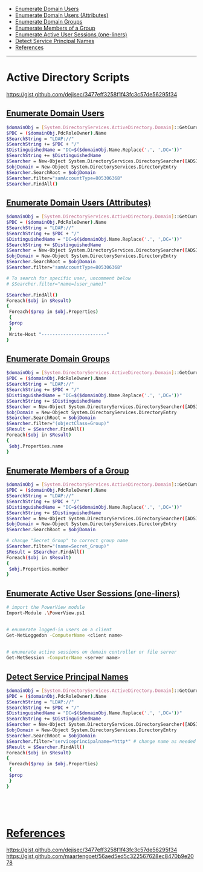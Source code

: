 - [Enumerate Domain Users](#enumerate-domain-users)
- [Enumerate Domain Users (Attributes)](#enumerate-domain-users-attributes)
- [Enumerate Domain Groups](#enumerate-domain-groups)
- [Enumerate Members of a Group](#enumerate-members-of-a-group)
- [Enumerate Active User Sessions (one-liners)](#enumerate-active-user-sessions-one-liners)
- [Detect Service Principal Names](#detect-service-principal-names)
- [References](#references)

-------------------------------------------

# Active Directory Scripts
https://gist.github.com/dejisec/3477eff3258f1f43fc3c57de56295f34

## [Enumerate Domain Users](#enumerate-domain-users)
```sh
$domainObj = [System.DirectoryServices.ActiveDirectory.Domain]::GetCurrentDomain()
$PDC = ($domainObj.PdcRoleOwner).Name
$SearchString = "LDAP://"
$SearchString += $PDC + "/"
$DistinguishedName = "DC=$($domainObj.Name.Replace('.', ',DC='))"
$SearchString += $DistinguishedName
$Searcher = New-Object System.DirectoryServices.DirectorySearcher([ADSI]$SearchString)
$objDomain = New-Object System.DirectoryServices.DirectoryEntry
$Searcher.SearchRoot = $objDomain
$Searcher.filter="samAccountType=805306368"
$Searcher.FindAll()
```

## [Enumerate Domain Users (Attributes)](#enumerate-domain-users-attributes)
```sh
$domainObj = [System.DirectoryServices.ActiveDirectory.Domain]::GetCurrentDomain()
$PDC = ($domainObj.PdcRoleOwner).Name
$SearchString = "LDAP://"
$SearchString += $PDC + "/"
$DistinguishedName = "DC=$($domainObj.Name.Replace('.', ',DC='))"
$SearchString += $DistinguishedName
$Searcher = New-Object System.DirectoryServices.DirectorySearcher([ADSI]$SearchString)
$objDomain = New-Object System.DirectoryServices.DirectoryEntry
$Searcher.SearchRoot = $objDomain
$Searcher.filter="samAccountType=805306368"

# To search for specific user, uncomment below
# $Searcher.filter="name=[user_name]"

$Searcher.FindAll()
Foreach($obj in $Result)
{
 Foreach($prop in $obj.Properties)
 {
 $prop
 }
 Write-Host "------------------------"
}
```

## [Enumerate Domain Groups](#enumerate-domain-groups)
```sh
$domainObj = [System.DirectoryServices.ActiveDirectory.Domain]::GetCurrentDomain()
$PDC = ($domainObj.PdcRoleOwner).Name
$SearchString = "LDAP://"
$SearchString += $PDC + "/"
$DistinguishedName = "DC=$($domainObj.Name.Replace('.', ',DC='))"
$SearchString += $DistinguishedName
$Searcher = New-Object System.DirectoryServices.DirectorySearcher([ADSI]$SearchString)
$objDomain = New-Object System.DirectoryServices.DirectoryEntry
$Searcher.SearchRoot = $objDomain
$Searcher.filter="(objectClass=Group)"
$Result = $Searcher.FindAll()
Foreach($obj in $Result)
{
 $obj.Properties.name
}
```

## [Enumerate Members of a Group](#enumerate-members-of-a-group)
```sh
$domainObj = [System.DirectoryServices.ActiveDirectory.Domain]::GetCurrentDomain()
$PDC = ($domainObj.PdcRoleOwner).Name
$SearchString = "LDAP://"
$SearchString += $PDC + "/"
$DistinguishedName = "DC=$($domainObj.Name.Replace('.', ',DC='))"
$SearchString += $DistinguishedName
$Searcher = New-Object System.DirectoryServices.DirectorySearcher([ADSI]$SearchString)
$objDomain = New-Object System.DirectoryServices.DirectoryEntry
$Searcher.SearchRoot = $objDomain

# change "Secret_Group" to correct group name
$Searcher.filter="(name=Secret_Group)"
$Result = $Searcher.FindAll()
Foreach($obj in $Result)
{
 $obj.Properties.member
}
```

## [Enumerate Active User Sessions (one-liners)](#enumerate-active-user-sessions-one-liners)
```sh
# import the PowerView module
Import-Module .\PowerView.ps1
```

## 
```sh
# enumerate logged-in users on a client
Get-NetLoggedon -ComputerName <client name>
```

## 
```sh
# enumerate active sessions on domain controller or file server
Get-NetSession -ComputerName <server name>
```

## [Detect Service Principal Names](#detect-service-principal-names)
```sh
$domainObj = [System.DirectoryServices.ActiveDirectory.Domain]::GetCurrentDomain()
$PDC = ($domainObj.PdcRoleOwner).Name
$SearchString = "LDAP://"
$SearchString += $PDC + "/"
$DistinguishedName = "DC=$($domainObj.Name.Replace('.', ',DC='))"
$SearchString += $DistinguishedName
$Searcher = New-Object System.DirectoryServices.DirectorySearcher([ADSI]$SearchString)
$objDomain = New-Object System.DirectoryServices.DirectoryEntry
$Searcher.SearchRoot = $objDomain
$Searcher.filter="serviceprincipalname=*http*" # change name as needed
$Result = $Searcher.FindAll()
Foreach($obj in $Result)
{
 Foreach($prop in $obj.Properties)
 {
 $prop
 }
}
```

## 
```sh

```

## 
```sh

```

# [References](#references-1)

https://gist.github.com/dejisec/3477eff3258f1f43fc3c57de56295f34
https://gist.github.com/maartengoet/56aed5ed5c322567628ec8470b9e2078
